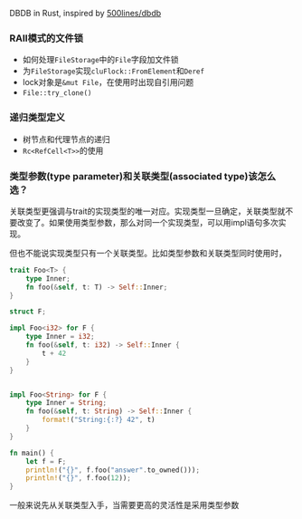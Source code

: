 DBDB in Rust, inspired by [500lines/dbdb](https://github.com/aosabook/500lines/tree/master/data-store/code/dbdb)


### RAII模式的文件锁

- 如何处理`FileStorage`中的`File`字段加文件锁
- 为`FileStorage`实现`cluFlock::FromElement`和`Deref`
- lock对象是`&mut File`，在使用时出现自引用问题
- `File::try_clone()`

### 递归类型定义

- 树节点和代理节点的递归
- `Rc<RefCell<T>>`的使用



### 类型参数(type parameter)和关联类型(associated type)该怎么选？

关联类型更强调与trait的实现类型的唯一对应。实现类型一旦确定，关联类型就不要改变了。如果使用类型参数，那么对同一个实现类型，可以用impl语句多次实现。


但也不能说实现类型只有一个关联类型。比如类型参数和关联类型同时使用时，
```rust
trait Foo<T> {
    type Inner;
    fn foo(&self, t: T) -> Self::Inner;
}

struct F;

impl Foo<i32> for F {
    type Inner = i32;
    fn foo(&self, t: i32) -> Self::Inner {
        t + 42
    }
}


impl Foo<String> for F {
    type Inner = String;
    fn foo(&self, t: String) -> Self::Inner {
        format!("String:{:?} 42", t)
    }
}

fn main() {
    let f = F;
    println!("{}", f.foo("answer".to_owned()));
    println!("{}", f.foo(12));
}

```

一般来说先从关联类型入手，当需要更高的灵活性是采用类型参数

